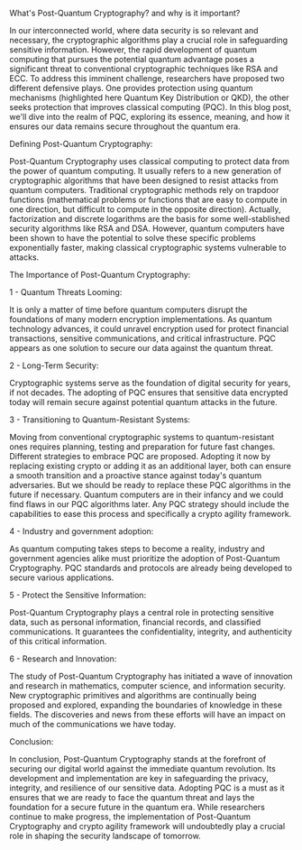 What's Post-Quantum Cryptography? and why is it important?

In our interconnected world, where data security is so relevant and necessary, the cryptographic algorithms play a crucial role in safeguarding sensitive information. However, the rapid development of quantum computing that pursues the potential quantum advantage poses a significant threat to conventional cryptographic techniques like RSA and ECC. To address this imminent challenge, researchers have proposed two different defensive plays. One provides protection using quantum mechanisms (highlighted here Quantum Key Distribution or QKD), the other seeks protection that improves classical computing (PQC). In this blog post, we'll dive into the realm of PQC, exploring its essence, meaning, and how it ensures our data remains secure throughout the quantum era.

Defining Post-Quantum Cryptography:

Post-Quantum Cryptography uses classical computing to protect data from the power of quantum computing. It usually refers to a new generation of cryptographic algorithms that have been designed to resist attacks from quantum computers. Traditional cryptographic methods rely on trapdoor functions (mathematical problems or functions that are easy to compute in one direction, but difficult to compute in the opposite direction). Actually, factorization and discrete logarithms are the basis for some well-stablished security algorithms like RSA and DSA. However, quantum computers have been shown to have the potential to solve these specific problems exponentially faster, making classical cryptographic systems vulnerable to attacks.

The Importance of Post-Quantum Cryptography:

1 - Quantum Threats Looming:

It is only a matter of time before quantum computers disrupt the foundations of many modern encryption implementations. As quantum technology advances, it could unravel encryption used for protect financial transactions, sensitive communications, and critical infrastructure. PQC appears as one solution to secure our data against the quantum threat.

2 - Long-Term Security:

Cryptographic systems serve as the foundation of digital security for years, if not decades. The adopting of PQC ensures that sensitive data encrypted today will remain secure against potential quantum attacks in the future.

3 - Transitioning to Quantum-Resistant Systems:

Moving from conventional cryptographic systems to quantum-resistant ones requires planning, testing and preparation for future fast changes. Different strategies to embrace PQC are proposed. Adopting it now by replacing existing crypto or adding it as an additional layer, both can ensure a smooth transition and a proactive stance against today's quantum adversaries. But we should be ready to replace these PQC algorithms in the future if necessary. Quantum computers are in their infancy and we could find flaws in our PQC algorithms later. Any PQC strategy should include the capabilities to ease this process and specifically a crypto agility framework.

4 - Industry and government adoption:

As quantum computing takes steps to become a reality, industry and government agencies alike must prioritize the adoption of Post-Quantum Cryptography. PQC standards and protocols are already being developed to secure various applications.

5 - Protect the Sensitive Information:

Post-Quantum Cryptography plays a central role in protecting sensitive data, such as personal information, financial records, and classified communications. It guarantees the confidentiality, integrity, and authenticity of this critical information.

6 - Research and Innovation:

The study of Post-Quantum Cryptography has initiated a wave of innovation and research in mathematics, computer science, and information security. New cryptographic primitives and algorithms are continually being proposed and explored, expanding the boundaries of knowledge in these fields. The discoveries and news from these efforts will have an impact on much of the communications we have today.  

Conclusion:

In conclusion, Post-Quantum Cryptography stands at the forefront of securing our digital world against the immediate quantum revolution. Its development and implementation are key in safeguarding the privacy, integrity, and resilience of our sensitive data. Adopting PQC is a must as it ensures that we are ready to face the quantum threat and lays the foundation for a secure future in the quantum era. While researchers continue to make progress, the implementation of Post-Quantum Cryptography and crypto agility framework will undoubtedly play a crucial role in shaping the security landscape of tomorrow.

